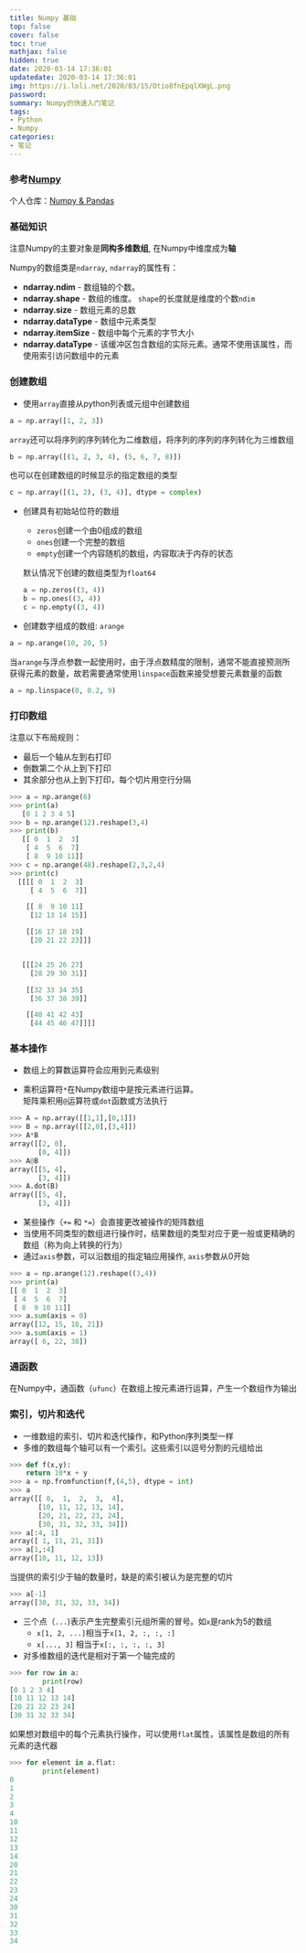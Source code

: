 ```yaml
---
title: Numpy 基础
top: false
cover: false
toc: true
mathjax: false
hidden: true
date: 2020-03-14 17:36:01
updatedate: 2020-03-14 17:36:01
img: https://i.loli.net/2020/03/15/Otio8fnEpqlXWgL.png
password:
summary: Numpy的快速入门笔记
tags:
- Python
- Numpy
categories:
- 笔记
---
```


### 参考[Numpy](https://www.numpy.org.cn/user/quickstart.html) 

个人仓库：[Numpy & Pandas](https://github.com/liuyaanng/Numpy-Pandas) 
### 基础知识

注意Numpy的主要对象是**同构多维数组**, 在Numpy中维度成为**轴**

Numpy的数组类是`ndarray`, `ndarray`的属性有：

- **ndarray.ndim** - 数组轴的个数。
- **ndarray.shape** - 数组的维度。 `shape`的长度就是维度的个数`ndim`
- **ndarray.size** - 数组元素的总数
- **ndarray.dataType** - 数组中元素类型
- **ndarray.itemSize** - 数组中每个元素的字节大小
- **ndarray.dataType** - 该缓冲区包含数组的实际元素。通常不使用该属性，而使用索引访问数组中的元素

### 创建数组

- 使用`array`直接从python列表或元组中创建数组

```python
a = np.array([1, 2, 3])
```

`array`还可以将序列的序列转化为二维数组，将序列的序列的序列转化为三维数组

```python
b = np.array([(1, 2, 3, 4), (5, 6, 7, 8)])
```

也可以在创建数组的时候显示的指定数组的类型

```python
c = np.array([(1, 2), (3, 4)], dtype = complex)
```

- 创建具有初始站位符的数组
  - `zeros`创建一个由0组成的数组
  - `ones`创建一个完整的数组
  - `empty`创建一个内容随机的数组，内容取决于内存的状态
  
  默认情况下创建的数组类型为`float64`

  ```python
  a = np.zeros((3, 4))
  b = np.ones((3, 4))
  c = np.empty((3, 4))
  ```

- 创建数字组成的数组: `arange`

```python
a = np.arange(10, 20, 5)
```

当`arange`与浮点参数一起使用时，由于浮点数精度的限制，通常不能直接预测所获得元素的数量，故若需要通常使用`linspace`函数来接受想要元素数量的函数

```python
a = np.linspace(0, 0.2, 9)
```

### 打印数组

注意以下布局规则：

- 最后一个轴从左到右打印
- 倒数第二个从上到下打印
- 其余部分也从上到下打印，每个切片用空行分隔

```python
>>> a = np.arange(6)
>>> print(a)
   [0 1 2 3 4 5]
>>> b = np.arange(12).reshape(3,4)
>>> print(b)
   [[ 0  1  2  3]
    [ 4  5  6  7]
    [ 8  9 10 11]]
>>> c = np.arange(48).reshape(2,3,2,4)
>>> print(c)
  [[[[ 0  1  2  3]
     [ 4  5  6  7]]

    [[ 8  9 10 11]
     [12 13 14 15]]

    [[16 17 18 19]
     [20 21 22 23]]]


   [[[24 25 26 27]
     [28 29 30 31]]

    [[32 33 34 35]
     [36 37 38 39]]

    [[40 41 42 43]
     [44 45 46 47]]]] 
```

### 基本操作

- 数组上的算数运算符会应用到元素级别

- 乘积运算符`*`在Numpy数组中是按元素进行运算。     
矩阵乘积用`@`运算符或`dot`函数或方法执行

```python
>>> A = np.array([[1,1],[0,1]])
>>> B = np.array([[2,0],[3,4]])
>>> A*B
array([[2, 0],
       [0, 4]])
>>> A@B
array([[5, 4],
       [3, 4]])
>>> A.dot(B)
array([[5, 4],
       [3, 4]])
```

- 某些操作（`+=` 和 `*=`）会直接更改被操作的矩阵数组
- 当使用不同类型的数组进行操作时，结果数组的类型对应于更一般或更精确的数组（称为向上转换的行为）
- 通过`axis`参数，可以沿数组的指定轴应用操作, `axis`参数从0开始

```python
>>> a = np.arange(12).reshape((3,4))
>>> print(a)
[[ 0  1  2  3]
 [ 4  5  6  7]
 [ 8  9 10 11]]
>>> a.sum(axis = 0)
array([12, 15, 18, 21])
>>> a.sum(axis = 1)
array([ 6, 22, 38])
```

### 通函数

在Numpy中，通函数（`ufunc`）在数组上按元素进行运算，产生一个数组作为输出

### 索引，切片和迭代

- 一维数组的索引、切片和迭代操作，和Python序列类型一样
- 多维的数组每个轴可以有一个索引。这些索引以逗号分割的元组给出

```python
>>> def f(x,y):
    return 10*x + y
>>> a = np.fromfunction(f,(4,5), dtype = int)
>>> a
array([[ 0,  1,  2,  3,  4],
       [10, 11, 12, 13, 14],
       [20, 21, 22, 23, 24],
       [30, 31, 32, 33, 34]])
>>> a[:4, 1]
array([ 1, 11, 21, 31])
>>> a[1,:4]
array([10, 11, 12, 13])
```

当提供的索引少于轴的数量时，缺是的索引被认为是完整的切片

```python
>>> a[-1]
array([30, 31, 32, 33, 34])
```

- 三个点（`...`)表示产生完整索引元组所需的冒号。如`x`是rank为5的数组
  - `x[1, 2, ...]`相当于`x[1, 2, :, :, :]`
  - `x[..., 3]` 相当于`x[:, :, :, :, 3]`
- 对多维数组的迭代是相对于第一个轴完成的

```python
>>> for row in a:
        print(row)
[0 1 2 3 4]
[10 11 12 13 14]
[20 21 22 23 24]
[30 31 32 33 34]
```

如果想对数组中的每个元素执行操作，可以使用`flat`属性，该属性是数组的所有元素的迭代器
```python
>>> for element in a.flat:
        print(element)
0
1
2
3
4
10
11
12
13
14
20
21
22
23
24
30
31
32
33
34
```




